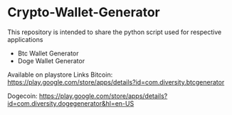 # Crypto-Wallet-Generator

This repository is intended to share the python script used for respective applications 
- Btc Wallet Generator
- Doge Wallet Generator

Available on playstore
Links
  Bitcoin: https://play.google.com/store/apps/details?id=com.diversity.btcgenerator
  
  Dogecoin: https://play.google.com/store/apps/details?id=com.diversity.dogegenerator&hl=en-US
